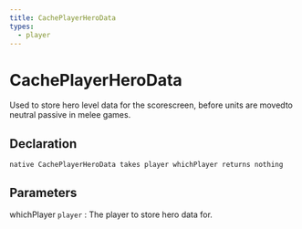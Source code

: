 ```yaml
---
title: CachePlayerHeroData
types:
  - player
---
```


# CachePlayerHeroData
Used to store hero level data for the scorescreen, before units are movedto neutral passive in melee games.

## Declaration

```jass
native CachePlayerHeroData takes player whichPlayer returns nothing
```

## Parameters
whichPlayer `player`
: The player to store hero data for.
